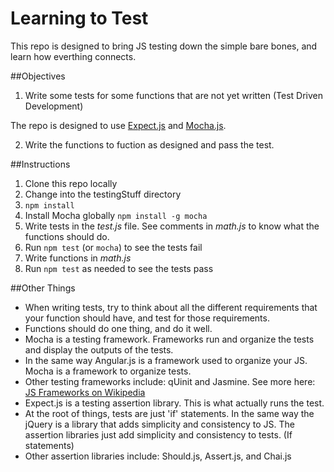 # Learning to Test
This repo is designed to bring JS testing down the simple bare bones, and learn how everthing connects.

##Objectives
1. Write some tests for some functions that are not yet written (Test Driven Development)

  The repo is designed to use [Expect.js](https://github.com/mjackson/expect) and [Mocha.js](http://mochajs.org/).

2. Write the functions to fuction as designed and pass the test.

##Instructions
1. Clone this repo locally
2. Change into the testingStuff directory
3. `npm install`
4. Install Mocha globally ` npm install -g mocha `
5. Write tests in the *test.js* file. See comments in *math.js* to know what the functions should do.
6. Run `npm test` (or `mocha`) to see the tests fail
7. Write functions in *math.js*
8. Run `npm test` as needed to see the tests pass

##Other Things
* When writing tests, try to think about all the different requirements that your function should have, and test for those requirements.
* Functions should do one thing, and do it well.
* Mocha is a testing framework. Frameworks run and organize the tests and display the outputs of the tests.
* In the same way Angular.js is a framework used to organize your JS. Mocha is a framework to organize tests.
* Other testing frameworks include: qUinit and Jasmine. See more here: [JS Frameworks on Wikipedia](http://en.wikipedia.org/wiki/List_of_unit_testing_frameworks#JavaScript)
* Expect.js is a testing assertion library. This is what actually runs the test.
* At the root of things, tests are just 'if' statements. In the same way the jQuery is a library that adds simplicity and consistency to JS. The assertion libraries just add simplicity and consistency to tests. (If statements)
* Other assertion libraries include: Should.js, Assert.js, and Chai.js
